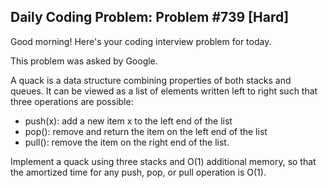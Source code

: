 ## Daily Coding Problem: Problem #739 [Hard]

Good morning! Here's your coding interview problem for today.

This problem was asked by Google.

A quack is a data structure combining properties of both stacks and queues. It can be viewed as a list of elements written left to right such that three operations are possible:

- push(x): add a new item x to the left end of the list
- pop(): remove and return the item on the left end of the list
- pull(): remove the item on the right end of the list.

Implement a quack using three stacks and O(1) additional memory, so that the amortized time for any push, pop, or pull operation is O(1).

